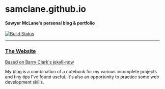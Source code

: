 # samclane.github.io
#### Sawyer McLane's personal blog & portfolio
[![Build Status](https://travis-ci.com/samclane/samclane.github.io.svg?branch=master)](https://travis-ci.com/samclane/samclane.github.io)

---

### [The Website](https://samclane.github.io/)

[Based on Barry Clark's jekyll-now](https://github.com/barryclark/jekyll-now)

My blog is a combination of a notebook for my various incomplete projects and tiny tips I've found useful. It's also an opportunity to practice some web development skills.
